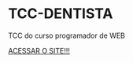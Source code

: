 # TCC-DENTISTA
 TCC do curso programador de WEB

<a target="_blank" href="https://gustavohdmcarvalho.github.io/TCC-DENTISTA/"> ACESSAR O SITE!!! </a>
